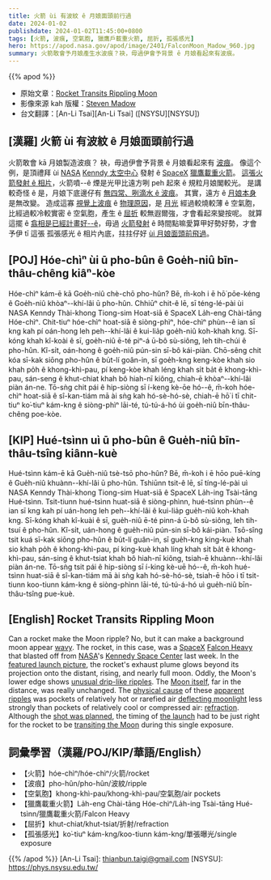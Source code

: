 ```yaml
---
title: 火箭 ùi 有波紋 ê 月娘面頭前行過
date: 2024-01-02
publishdate: 2024-01-02T11:45:00+0800
tags: [火箭, 波痕, 空氣胞, 獵鷹戶載重火箭, 屈折, 孤張感光]
hero: https://apod.nasa.gov/apod/image/2401/FalconMoon_Madow_960.jpg
summary: 火箭敢會予月娘產生水波痕？袂，毋過伊會予背景 ê 月娘看起來有波痕。
---
```


{{% apod %}}

- 原始文章：[Rocket Transits Rippling Moon](https://apod.nasa.gov/apod/ap240102.html)
- 影像來源 kah 版權：[Steven Madow](https://www.instagram.com/stevenmadow/)
- 台文翻譯：[An-Li Tsai][An-Li Tsai] ([NSYSU][NSYSU])

## [漢羅] 火箭 ùi 有波紋 ê 月娘面頭前行過
火箭敢會 kā 月娘製造波痕？
袂，毋過伊會予背景 ê 月娘看起來有 [波痕][wavy]。
像這个例，是頂禮拜 ùi [NASA][NASA] [Kenndy 太空中心][Kennedy Space Center] 發射 ê [SpaceX][SpaceX] [獵鷹載重火箭][Falcon Heavy]。
[這張火箭發射 ê 相片][featured launch picture]，火箭噴--ê 煙是光甲比遠方咧 peh 起來 ê 規粒月娘閣較光。
是講較奇怪 ê 是，月娘下底邊仔有 [無四常、咧滴水 ê 波痕][unusual drip-like ripples]。
其實，遠方 ê [月娘本身][Moon itself] 是無改變。
造成這寡 [視覺上波痕][apparent ripples] ê [物理原因][physical cause]，是 [月光][deflecting moonlight] 經過較燒較薄 ê 空氣胞，比經過較冷較實密 ê 空氣胞，產生 ê [屈折][refraction] 較無遐爾強，才會看起來變按呢。
就算這擺 ê [翕相是已經計畫好--ê][shot was planned]，毋過 [火箭發射][the launch] ê 時間點嘛愛算甲好勢好勢，才會予伊 tī 這張 孤張感光 ê 相片內底，拄拄仔好 [ùi 月娘面頭前飛過][transiting the Moon]。

## [POJ] Hóe-chìⁿ ùi ū pho-bûn ê Goe̍h-niû bīn-thâu-chêng kiâⁿ-kòe
Hóe-chìⁿ kám-ē kā Goe̍h-niû chè-chō pho-hûn?
Bē, m̄-koh i ē hō͘ pōe-kéng ê Goe̍h-niû khòaⁿ--khí-lâi ū pho-hûn.
Chhiūⁿ chit-ê lē, sī téng-lé-pài ùi NASA Kenndy Thài-khong Tiong-sim Hoat-siā ê SpaceX La̍h-eng Chài-tāng Hóe-chìⁿ.
Chit-tiuⁿ hóe-chìⁿ hoat-siā ê siòng-phìⁿ, hóe-chìⁿ phùn--ê ian sī kng kah pí oán-hong leh peh--khí-lâi ê kui-lia̍p goe̍h-niû koh-khah kng.
Sī-kóng khah kî-koài ê sī, goe̍h-niû ē-té piⁿ-á ū-bô sù-siông, leh tih-chúi ê pho-hûn.
Kî-si̍t, oán-hong ê goe̍h-niû pún-sin sī-bô kái-piàn.
Chō-sêng chit kóa sī-kak siōng pho-hûn ê bu̍t-lí goân-in, sī goe̍h-kng keng-kòe khah sio khah po̍h ê khong-khì-pau, pí keng-kòe khah léng khah si̍t ba̍t ê khong-khì-pau, sán-seng ê khut-chiat khah bô hiah-nī kiông, chiah-ē khòaⁿ--khí-lâi piàn án-ne.
Tō-sǹg chit pái ê hip-siòng sī í-keng kè-ōe hó--ê, m̄-koh hóe-chìⁿ hoat-siā ê sî-kan-tiám mā ài sǹg kah hó-sè-hó-sè, chiah-ē hō͘ i tī chit-tiuⁿ ko͘-tiuⁿ kám-kng ê siòng-phìⁿ lāi-té, tú-tú-á-hó ùi goe̍h-niû bīn-thâu-chêng poe-kòe.

## [KIP] Hué-tsìnn uì ū pho-bûn ê Gue̍h-niû bīn-thâu-tsîng kiânn-kuè
Hué-tsìnn kám-ē kā Gue̍h-niû tsè-tsō pho-hûn?
Bē, m̄-koh i ē hōo puē-kíng ê Gue̍h-niû khuànn--khí-lâi ū pho-hûn.
Tshiūnn tsit-ê lē, sī tíng-lé-pài uì NASA Kenndy Thài-khong Tiong-sim Huat-siā ê SpaceX La̍h-ing Tsài-tāng Hué-tsìnn.
Tsit-tiunn hué-tsìnn huat-siā ê siòng-phìnn, hué-tsìnn phùn--ê ian sī kng kah pí uán-hong leh peh--khí-lâi ê kui-lia̍p gue̍h-niû koh-khah kng.
Sī-kóng khah kî-kuài ê sī, gue̍h-niû ē-té pinn-á ū-bô sù-siông, leh tih-tsuí ê pho-hûn.
Kî-si̍t, uán-hong ê gue̍h-niû pún-sin sī-bô kái-piàn.
Tsō-sîng tsit kuá sī-kak siōng pho-hûn ê bu̍t-lí guân-in, sī gue̍h-kng king-kuè khah sio khah po̍h ê khong-khì-pau, pí king-kuè khah líng khah si̍t ba̍t ê khong-khì-pau, sán-sing ê khut-tsiat khah bô hiah-nī kiông, tsiah-ē khuànn--khí-lâi piàn án-ne.
Tō-sǹg tsit pái ê hip-siòng sī í-king kè-uē hó--ê, m̄-koh hué-tsìnn huat-siā ê sî-kan-tiám mā ài sǹg kah hó-sè-hó-sè, tsiah-ē hōo i tī tsit-tiunn koo-tiunn kám-kng ê siòng-phìnn lāi-té, tú-tú-á-hó uì gue̍h-niû bīn-thâu-tsîng pue-kuè.

## [English] Rocket Transits Rippling Moon
Can a rocket make the Moon ripple?
No, but it can make a background moon appear [wavy][wavy].
The rocket, in this case, was a [SpaceX][SpaceX] [Falcon Heavy][Falcon Heavy] that blasted off from [NASA][NASA]'s [Kennedy Space Center][Kennedy Space Center] last week.
In the [featured launch picture][featured launch picture], the rocket's exhaust plume glows beyond its projection onto the distant, rising, and nearly full moon.
Oddly, the Moon's lower edge shows [unusual drip-like ripples][unusual drip-like ripples].
The [Moon itself][Moon itself], far in the distance, was really unchanged.
The [physical cause][physical cause] of these [apparent ripples][apparent ripples] was pockets of relatively hot or rarefied air [deflecting moonlight][deflecting moonlight] less strongly than pockets of relatively cool or compressed air: [refraction][refraction].
Although the [shot was planned][shot was planned], the timing of [the launch][the launch] had to be just right for the rocket to be [transiting the Moon][transiting the Moon] during this single exposure.

## 詞彙學習（漢羅/POJ/KIP/華語/English）
- 【火箭】hóe-chìⁿ/hóe-chìⁿ/火箭/rocket
- 【波痕】pho-hûn/pho-hûn/波紋/ripple
- 【空氣胞】khong-khì-pau/khong-khì-pau/空氣胞/air pockets
- 【獵鷹載重火箭】La̍h-eng Chài-tāng Hóe-chìⁿ/La̍h-ing Tsài-tāng Hué-tsìnn/獵鷹載重火箭/Falcon Heavy
- 【屈折】khut-chiat/khut-tsiat/折射/refraction
- 【孤張感光】ko͘-tiuⁿ kám-kng/koo-tiunn kám-kng/單張曝光/single exposure

{{% /apod %}}
[An-Li Tsai]: thianbun.taigi@gmail.com
[NSYSU]: https://phys.nsysu.edu.tw/

[copyright]: https://apod.nasa.gov/apod/fap/lib/about_apod.html#srapply
[License]: https://creativecommons.org/licenses/by/3.0/

[wavy]:https://apod.nasa.gov/apod/ap110824.html
[SpaceX]:https://en.wikipedia.org/wiki/SpaceX
[Falcon Heavy]:https://www.spacex.com/vehicles/falcon-heavy/
[NASA]:https://www.nasa.gov/
[Kennedy Space Center]:https://www.nasa.gov/kennedy/
[featured launch picture]:https://www.instagram.com/p/C1axBjiML5G/
[unusual drip-like ripples]:https://apod.nasa.gov/apod/ap220531.html
[Moon itself]:https://science.nasa.gov/moon/
[physical cause]:https://www.pressconnects.com/story/news/local/2016/05/19/why-do-we-see-waves-hot-objects/84598570/
[apparent ripples]:https://apod.nasa.gov/apod/ap221014.html
[deflecting moonlight]:https://www.scientificamerican.com/article/what-causes-a-mirage/
[refraction]:https://youtu.be/m9cUy6B--xc
[shot was planned]:https://as2.ftcdn.net/v2/jpg/05/71/90/95/1000_F_571909511_2H2RjYDbjosmoIBPivtXCgf61mub22oS.jpg
[the launch]:https://youtu.be/yWUU1PqX6Og?t=50
[transiting the Moon]:https://apod.nasa.gov/apod/ap201106.html
